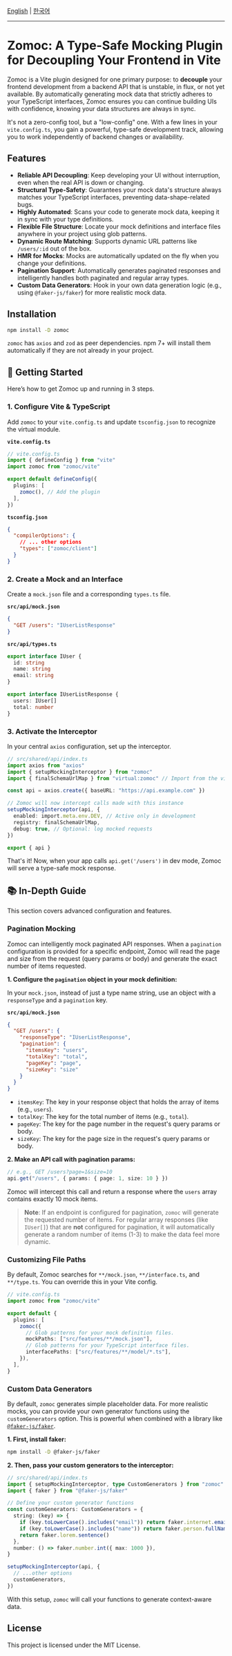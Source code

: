 [English](./README.md) | [한국어](./README.ko.md)

---

# Zomoc: A Type-Safe Mocking Plugin for Decoupling Your Frontend in Vite

Zomoc is a Vite plugin designed for one primary purpose: to **decouple** your frontend development from a backend API that is unstable, in flux, or not yet available. By automatically generating mock data that strictly adheres to your TypeScript interfaces, Zomoc ensures you can continue building UIs with confidence, knowing your data structures are always in sync.

It's not a zero-config tool, but a "low-config" one. With a few lines in your `vite.config.ts`, you gain a powerful, type-safe development track, allowing you to work independently of backend changes or availability.

## Features

- **Reliable API Decoupling**: Keep developing your UI without interruption, even when the real API is down or changing.
- **Structural Type-Safety**: Guarantees your mock data's structure always matches your TypeScript interfaces, preventing data-shape-related bugs.
- **Highly Automated**: Scans your code to generate mock data, keeping it in sync with your type definitions.
- **Flexible File Structure**: Locate your mock definitions and interface files anywhere in your project using glob patterns.
- **Dynamic Route Matching**: Supports dynamic URL patterns like `/users/:id` out of the box.
- **HMR for Mocks**: Mocks are automatically updated on the fly when you change your definitions.
- **Pagination Support**: Automatically generates paginated responses and intelligently handles both paginated and regular array types.
- **Custom Data Generators**: Hook in your own data generation logic (e.g., using `@faker-js/faker`) for more realistic mock data.

## Installation

```bash
npm install -D zomoc
```

`zomoc` has `axios` and `zod` as peer dependencies. npm 7+ will install them automatically if they are not already in your project.

## 🚀 Getting Started

Here’s how to get Zomoc up and running in 3 steps.

### 1. Configure Vite & TypeScript

Add `zomoc` to your `vite.config.ts` and update `tsconfig.json` to recognize the virtual module.

**`vite.config.ts`**

```typescript
// vite.config.ts
import { defineConfig } from "vite"
import zomoc from "zomoc/vite"

export default defineConfig({
  plugins: [
    zomoc(), // Add the plugin
  ],
})
```

**`tsconfig.json`**

```json
{
  "compilerOptions": {
    // ... other options
    "types": ["zomoc/client"]
  }
}
```

### 2. Create a Mock and an Interface

Create a `mock.json` file and a corresponding `types.ts` file.

**`src/api/mock.json`**

```json
{
  "GET /users": "IUserListResponse"
}
```

**`src/api/types.ts`**

```typescript
export interface IUser {
  id: string
  name: string
  email: string
}

export interface IUserListResponse {
  users: IUser[]
  total: number
}
```

### 3. Activate the Interceptor

In your central `axios` configuration, set up the interceptor.

```typescript
// src/shared/api/index.ts
import axios from "axios"
import { setupMockingInterceptor } from "zomoc"
import { finalSchemaUrlMap } from "virtual:zomoc" // Import from the virtual module

const api = axios.create({ baseURL: "https://api.example.com" })

// Zomoc will now intercept calls made with this instance
setupMockingInterceptor(api, {
  enabled: import.meta.env.DEV, // Active only in development
  registry: finalSchemaUrlMap,
  debug: true, // Optional: log mocked requests
})

export { api }
```

That's it! Now, when your app calls `api.get('/users')` in dev mode, Zomoc will serve a type-safe mock response.

## 📚 In-Depth Guide

This section covers advanced configuration and features.

### Pagination Mocking

Zomoc can intelligently mock paginated API responses. When a `pagination` configuration is provided for a specific endpoint, Zomoc will read the page and size from the request (query params or body) and generate the exact number of items requested.

**1. Configure the `pagination` object in your mock definition:**

In your `mock.json`, instead of just a type name string, use an object with a `responseType` and a `pagination` key.

**`src/api/mock.json`**

```json
{
  "GET /users": {
    "responseType": "IUserListResponse",
    "pagination": {
      "itemsKey": "users",
      "totalKey": "total",
      "pageKey": "page",
      "sizeKey": "size"
    }
  }
}
```

- `itemsKey`: The key in your response object that holds the array of items (e.g., `users`).
- `totalKey`: The key for the total number of items (e.g., `total`).
- `pageKey`: The key for the page number in the request's query params or body.
- `sizeKey`: The key for the page size in the request's query params or body.

**2. Make an API call with pagination params:**

```typescript
// e.g., GET /users?page=1&size=10
api.get("/users", { params: { page: 1, size: 10 } })
```

Zomoc will intercept this call and return a response where the `users` array contains exactly 10 mock items.

> **Note**: If an endpoint is configured for pagination, `zomoc` will generate the requested number of items. For regular array responses (like `IUser[]`) that are **not** configured for pagination, it will automatically generate a random number of items (1-3) to make the data feel more dynamic.

### Customizing File Paths

By default, Zomoc searches for `**/mock.json`, `**/interface.ts`, and `**/type.ts`. You can override this in your Vite config.

```typescript
// vite.config.ts
import zomoc from "zomoc/vite"

export default {
  plugins: [
    zomoc({
      // Glob patterns for your mock definition files.
      mockPaths: ["src/features/**/mock.json"],
      // Glob patterns for your TypeScript interface files.
      interfacePaths: ["src/features/**/model/*.ts"],
    }),
  ],
}
```

### Custom Data Generators

By default, `zomoc` generates simple placeholder data. For more realistic mocks, you can provide your own generator functions using the `customGenerators` option. This is powerful when combined with a library like [`@faker-js/faker`](https://fakerjs.dev/).

**1. First, install faker:**

```bash
npm install -D @faker-js/faker
```

**2. Then, pass your custom generators to the interceptor:**

```typescript
// src/shared/api/index.ts
import { setupMockingInterceptor, type CustomGenerators } from "zomoc"
import { faker } from "@faker-js/faker"

// Define your custom generator functions
const customGenerators: CustomGenerators = {
  string: (key) => {
    if (key.toLowerCase().includes("email")) return faker.internet.email()
    if (key.toLowerCase().includes("name")) return faker.person.fullName()
    return faker.lorem.sentence()
  },
  number: () => faker.number.int({ max: 1000 }),
}

setupMockingInterceptor(api, {
  // ...other options
  customGenerators,
})
```

With this setup, `zomoc` will call your functions to generate context-aware data.

## License

This project is licensed under the MIT License.
